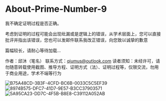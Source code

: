 # About-Prime-Number-9


我不确定证明过程是否正确。

考虑到证明的过程可能会出现纰漏或是逻辑上的错误，从学术层面上，您可以直接批评并指出该错误，您也可以发邮件联系我改正错误，向您致以诚挚的歉意

篇幅较长，请耐心等待加载...

作者：邱沐（笔名） 联系方式：qiumus@outlook.com 读者须知：未经许可，请勿随意转载使用截图、推导方程、证明方式（法）、证明过程等，仅限交流，勿用于商业用途，学术不端等行为

![B75A48CD-3B3F-4CFD-BC6B-0033C5C5EF39](https://user-images.githubusercontent.com/121736407/236617964-842700db-86dc-4c2b-a6d0-76328b438c4e.jpeg)
![8974B575-DFC7-41D7-9E57-B3CC37903571](https://user-images.githubusercontent.com/121736407/236617977-5b9d86b7-f7d4-49d0-9449-35507a7f06ac.jpeg)
![5A95CA23-DD7C-4F5B-B8E8-C39112A052AB](https://user-images.githubusercontent.com/121736407/236617979-927f69d6-803e-44a0-964c-49108af3de28.jpeg)
